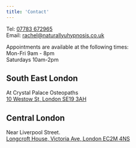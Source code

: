 ```yaml
---
title: 'Contact'
---
```


<div class="row">

<div class="col-md-6 mb-2">

<div>
Tel: <a href="tel:07783-672965">07783 672965</a>
</div>
<div>
Email: <a href="mailto:rachel@naturallyuhypnosis.co.uk">rachel@naturallyuhypnosis.co.uk</a>
</div>

</div>

<div class="col-md-6 mb-2">

Appointments are available at the following times:
<br>
Mon-Fri  9am - 8pm <br>
Saturdays 10am-2pm

</div>

</div>

<div class="row">

<div class="col-md-6 mb-2">

<h2>South East London</h2> 

At Crystal Palace Osteopaths
<br/>
<a target="map" href="https://www.google.com/maps/place/naturallyUhypnosis/@51.419415,-0.083063,15z/data=!4m5!3m4!1s0x0:0x22e813d88592df80!8m2!3d51.4194147!4d-0.0830632?hl=en-GB">
10 Westow St, London SE19 3AH
</a>

</div>

<div class="col-md-6 mb-2">

<h2>Central London</h2>
Near Liverpool Street.
<br/>
<a target="map" href="https://www.google.com/maps/place/naturallyUhypnosis/@51.517591,-0.079249,14z/data=!4m5!3m4!1s0x0:0x820c13cdf5e46d5a!8m2!3d51.517591!4d-0.079249?hl=en-GB">
Longcroft House, Victoria Ave, London EC2M 4NS
</a>

</div>

</div>
